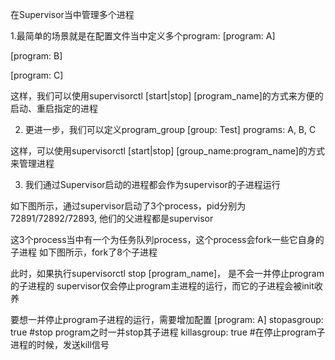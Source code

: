 在Supervisor当中管理多个进程

1.最简单的场景就是在配置文件当中定义多个program:
[program: A]

[program: B]

[program: C]

这样，我们可以使用supervisorctl [start|stop] [program_name]的方式来方便的启动、重启指定的进程

2. 更进一步，我们可以定义program_group
[group: Test]
programs: A, B, C

这样，可以使用supervisorctl [start|stop] [group_name:program_name]的方式来管理进程

3. 我们通过Supervisor启动的进程都会作为supervisor的子进程运行

如下图所示，通过supervisor启动了3个process，pid分别为72891/72892/72893, 他们的父进程都是supervisor
    

这3个process当中有一个为任务队列process，这个process会fork一些它自身的子进程
如下图所示，fork了8个子进程


此时，如果执行supervisorctl stop [program_name]， 是不会一并停止program的子进程的
supervisor仅会停止program主进程的运行，而它的子进程会被init收养


要想一并停止program子进程的运行，需要增加配置
[program: A]
stopasgroup: true       #stop program之时一并stop其子进程
killasgroup: true         #在停止program子进程的时候，发送kill信号
